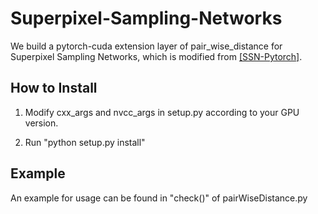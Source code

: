 # Superpixel-Sampling-Networks
We build a pytorch-cuda extension layer of pair_wise_distance for Superpixel Sampling Networks, which is modified from [[SSN-Pytorch]](https://github.com/perrying/ssn-pytorch/tree/master/lib/ssn).

## How to Install
1) Modify cxx_args and nvcc_args in setup.py according to your GPU version.

2) Run "python setup.py install"

## Example
An example for usage can be found in "check()" of pairWiseDistance.py
